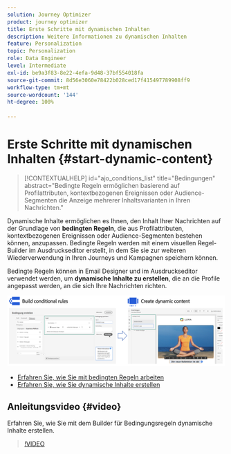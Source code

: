 ```yaml
---
solution: Journey Optimizer
product: journey optimizer
title: Erste Schritte mit dynamischen Inhalten
description: Weitere Informationen zu dynamischen Inhalten
feature: Personalization
topic: Personalization
role: Data Engineer
level: Intermediate
exl-id: be9a3f83-8e22-4efa-9d48-37bf554018fa
source-git-commit: 8d56e3060e78422b028ced17f415497789908ff9
workflow-type: tm+mt
source-wordcount: '144'
ht-degree: 100%

---
```


# Erste Schritte mit dynamischen Inhalten {#start-dynamic-content}

>[!CONTEXTUALHELP]
>id="ajo_conditions_list"
>title="Bedingungen"
>abstract="Bedingte Regeln ermöglichen basierend auf Profilattributen, kontextbezogenen Ereignissen oder Audience-Segmenten die Anzeige mehrerer Inhaltsvarianten in Ihren Nachrichten."

Dynamische Inhalte ermöglichen es Ihnen, den Inhalt Ihrer Nachrichten auf der Grundlage von **bedingten Regeln**, die aus Profilattributen, kontextbezogenen Ereignissen oder Audience-Segmenten bestehen können, anzupassen. Bedingte Regeln werden mit einem visuellen Regel-Builder im Ausdruckseditor erstellt, in dem Sie sie zur weiteren Wiederverwendung in Ihren Journeys und Kampagnen speichern können.

Bedingte Regeln können in Email Designer und im Ausdruckseditor verwendet werden, um **dynamische Inhalte zu erstellen**, die an die Profile angepasst werden, an die sich Ihre Nachrichten richten.

![](assets/conditions-overview.png)

* [Erfahren Sie, wie Sie mit bedingten Regeln arbeiten](create-conditions.md)
* [Erfahren Sie, wie Sie dynamische Inhalte erstellen](dynamic-content.md)

## Anleitungsvideo {#video}

Erfahren Sie, wie Sie mit dem Builder für Bedingungsregeln dynamische Inhalte erstellen.

>[!VIDEO](https://video.tv.adobe.com/v/3409815?quality=12)
